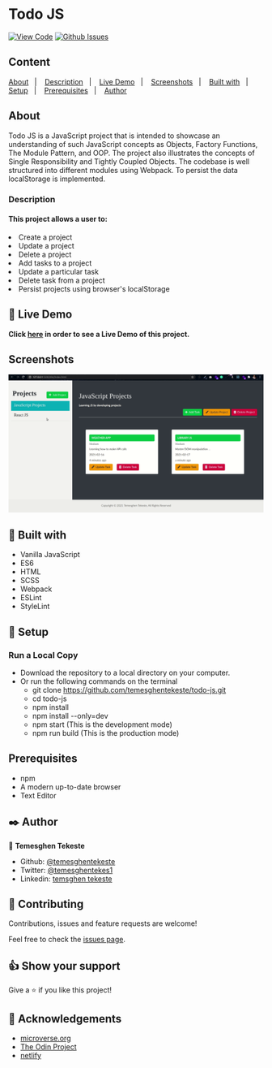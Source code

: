 # Todo JS

[![View Code](https://img.shields.io/badge/View%20-Code-green)](https://github.com/temesghentekeste/todo-js/pulls)
[![Github Issues](https://img.shields.io/badge/GitHub-Issues-orange)](https://github.com/temesghentekeste/todo-js/issues)


## Content

<a text-align="center" href="#about">About</a>&nbsp;&nbsp;&nbsp;|&nbsp;&nbsp;&nbsp;
<a href="#description">Description</a>&nbsp;&nbsp;&nbsp;|&nbsp;&nbsp;&nbsp;
<a href="#live">Live Demo</a>&nbsp;&nbsp;&nbsp;|&nbsp;&nbsp;&nbsp;
<a href="#screenshots">Screenshots</a>&nbsp;&nbsp;&nbsp;|&nbsp;&nbsp;&nbsp;
<a href="#with">Built with</a>&nbsp;&nbsp;&nbsp;|&nbsp;&nbsp;&nbsp;
<a href="#setup">Setup</a>&nbsp;&nbsp;&nbsp;|&nbsp;&nbsp;&nbsp;
<a href="#prerequisites">Prerequisites</a>&nbsp;&nbsp;&nbsp;|&nbsp;&nbsp;&nbsp;
<a href="#author">Author</a>


## About <a name = "about"></a>

Todo JS is a JavaScript project that is intended to showcase an understanding of such JavaScript concepts as Objects, Factory Functions, The Module Pattern, and OOP. The project also illustrates the concepts of Single Responsibility and Tightly Coupled Objects. The codebase is well structured into different modules using Webpack. To persist the data localStorage is implemented.

<h3>Description <a name = "description"></a></h3>
<h4>This project allows a user to:</h4>
<li>Create a project</li>
<li>Update a project</li>
<li>Delete a project</li>
<li>Add tasks to a project</li>
<li>Update a particular task</li>
<li>Delete task from a project</li>
<li>Persist projects using browser's localStorage</li>

## 🔴 Live Demo <a name = "live"></a>

**Click [here](https://todo-js-temesghen.netlify.app/) in order to see a Live Demo of this project.**

## Screenshots <a name = "screenshots"></a>

![screenshot](./src/assets/screenshot_desktop.gif) 

## 🔧 Built with<a name = "with"></a>

- Vanilla JavaScript
- ES6
- HTML
- SCSS
- Webpack
- ESLint
- StyleLint

## 🔨 Setup<a name = "setup"></a>
### Run a Local Copy
- Download the repository to a local directory on your computer.
- Or run the following commands on the terminal
  - git clone https://github.com/temesghentekeste/todo-js.git
  - cd todo-js
  - npm install
  - npm install --only=dev
  - npm start (This is the development mode)
  - npm run build (This is the production mode)

## Prerequisites<a name = "prerequisites"></a>
- npm
- A modern up-to-date browser
- Text Editor

## ✒️  Author <a name = "author"></a>

👤 **Temesghen Tekeste**

- Github: [@temesghentekeste](https://github.com/temesghentekeste)
- Twitter: [@temesghentekes1](https://twitter.com/temesghentekes1)
- Linkedin: [temsghen tekeste](https://www.linkedin.com/in/temesghentekeste/)


## 🤝 Contributing

Contributions, issues and feature requests are welcome!

Feel free to check the [issues page](https://github.com/temesghentekeste/todo-js/issues).


## 👍 Show your support

Give a ⭐️ if you like this project!

## :clap: Acknowledgements
- <a href="https://www.microverse.org/" target="_blank">microverse.org</a>
- <a href="https://www.theodinproject.com/" target="_blank">The Odin Project</a>
- <a href="https://netlify.com/" target="_blank">netlify</a>
</a>
</div>
